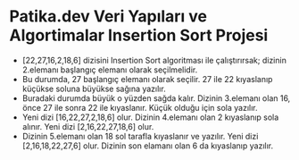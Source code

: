 # Patika.dev Veri Yapıları ve Algortimalar Insertion Sort Projesi 
- [22,27,16,2,18,6] dizisini Insertion Sort algoritması ile çalıştırırsak; dizinin 2.elemanı başlangıç elemanı olarak seçilmelidir. 
- Bu durumda, 27 başlangıç elemanı olarak seçilir. 27 ile 22 kıyaslanıp küçükse soluna büyükse sağına yazılır. 
- Buradaki durumda büyük o yüzden sağda kalır. Dizinin 3.elemanı olan 16, önce 27 ile sonra 22 ile kıyaslanır. Küçük olduğu için sola yazılır. 
- Yeni dizi [16,22,27,2,18,6] olur. Dizinin 4.elemanı olan 2 kıyaslanıp sola alınır. Yeni dizi [2,16,22,27,18,6] olur. 
- Dizinin 5.elemanı olan 18 sol tarafla kıyaslanır ve yazılır. Yeni dizi [2,16,18,22,27,6] olur. Dizinin son elamanı olan 6 da kıyaslanıp yazılır. 
